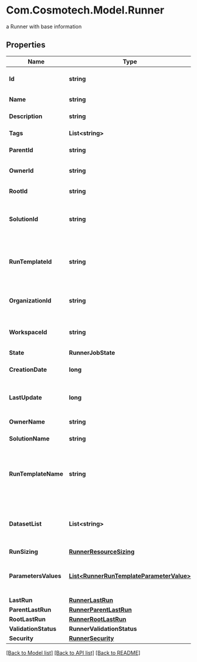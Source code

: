 # Com.Cosmotech.Model.Runner
a Runner with base information

## Properties

Name | Type | Description | Notes
------------ | ------------- | ------------- | -------------
**Id** | **string** | the Runner unique identifier | [optional] [readonly] 
**Name** | **string** | the Runner name | [optional] 
**Description** | **string** | the Runner description | [optional] 
**Tags** | **List&lt;string&gt;** | the list of tags | [optional] 
**ParentId** | **string** | the Runner parent id | [optional] 
**OwnerId** | **string** | the user id which own this Runner | [optional] [readonly] 
**RootId** | **string** | the runner root id | [optional] [readonly] 
**SolutionId** | **string** | the Solution Id associated with this Runner | [optional] [readonly] 
**RunTemplateId** | **string** | the Solution Run Template Id associated with this Runner | [optional] 
**OrganizationId** | **string** | the associated Organization Id | [optional] [readonly] 
**WorkspaceId** | **string** | the associated Workspace Id | [optional] [readonly] 
**State** | **RunnerJobState** |  | [optional] 
**CreationDate** | **long** | the Runner creation date | [optional] [readonly] 
**LastUpdate** | **long** | the last time a Runner was updated | [optional] [readonly] 
**OwnerName** | **string** | the name of the owner | [optional] [readonly] 
**SolutionName** | **string** | the Solution name | [optional] [readonly] 
**RunTemplateName** | **string** | the Solution Run Template name associated with this Runner | [optional] [readonly] 
**DatasetList** | **List&lt;string&gt;** | the list of Dataset Id associated to this Runner Run Template | [optional] 
**RunSizing** | [**RunnerResourceSizing**](RunnerResourceSizing.md) |  | [optional] 
**ParametersValues** | [**List&lt;RunnerRunTemplateParameterValue&gt;**](RunnerRunTemplateParameterValue.md) | the list of Solution Run Template parameters values | [optional] 
**LastRun** | [**RunnerLastRun**](RunnerLastRun.md) |  | [optional] 
**ParentLastRun** | [**RunnerParentLastRun**](RunnerParentLastRun.md) |  | [optional] 
**RootLastRun** | [**RunnerRootLastRun**](RunnerRootLastRun.md) |  | [optional] 
**ValidationStatus** | **RunnerValidationStatus** |  | [optional] 
**Security** | [**RunnerSecurity**](RunnerSecurity.md) |  | [optional] 

[[Back to Model list]](../README.md#documentation-for-models) [[Back to API list]](../README.md#documentation-for-api-endpoints) [[Back to README]](../README.md)

